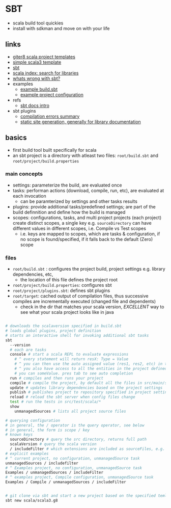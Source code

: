 # SBT

- scala build tool quickies
- install with sdkman and move on with your life

## links

- [giter8 scala project templates](https://www.foundweekends.org/giter8/)
- [simple scala3 template](https://github.com/scala/scala3.g8)
- [sbt](https://scala-sbt.org)
- [scala index: search for libraries](https://index.scala-lang.org/)
- [whats wrong with sbt?](https://www.lihaoyi.com/post/SowhatswrongwithSBT.html)
- examples
  - [example build.sbt](https://github.com/noahehall/scala/blob/develop/examples/build.sbt)
  - [example project configuration](https://github.com/noahehall/scala/tree/develop/examples/project)
- refs
  - [sbt docs intro](https://www.scala-sbt.org/1.x/docs/)
- sbt plugins
  - [compilation errors summary](https://github.com/duhemm/sbt-errors-summary)
  - [static site generation, generally for library documentation](https://github.com/sbt/sbt-site)

## basics

- first build tool built specifically for scala
- an sbt project is a directory with atleast two files: `root/build.sbt` and `root/project/build.properties`

### main concepts

- settings: parameterize the build, are evaluated once
- tasks: performan actions (download, compile, run, etc), are evaluated at each invocation
  - can be paramterized by settings and other tasks results
- plugins: provide additional tasks/predefined settings; are part of the build definnition and define how the build is managed
- scopes: configurations, tasks, and multi project projects (each project) create distinct scopes, a single key e.g. `sourceDirectory` can have different values in different scopes, i.e. Compile vs Test scopes
  - i.e. keys are mapped to scopes, which are tasks & configuration, if no scope is found/specified, if it falls back to the default (Zero) scope

### files

- `root/build.sbt` : configures the project build, project settings e.g. library dependencies, etc,
  - the location of this file defines the project root
- `root/project/build.properties`: configures sbt
- `root/project/plugins.sbt`: defines sbt plugins
- `root/target`: cached output of compilation files, thus successive compiles are incrementally executed (changed file and dependents)
  - check in the dir that matches your scala version, _EXCELLENT_ way to see what your scala project looks like in java

```sh

# downloads the scalaversion specified in build.sbt
# loads global plugins, project definition
# starts an interactive shell for invoking additional sbt tasks
sbt
  --version
  # each are tasks
  console # start a scala REPL to evaluate expressions
    # ^ every statement will return resX: Type = Value
    # ^ you can then use the auto assigned value (res1, res2, etc) in the next statement
    # ^ you also have access to all the entities in the project defined in source files
    # you can someValue. pres tab to see auto completion
  run # compiles and then runs your project
  compile # compile the project, by default all the files in src/main/scala
  update # updates library dependencies based on the project settings
  publish # publishes project to repository specified in project settings
  reload # reload the sbt server when config files change
  test # run the tests in src/test/scala/*
  show
    unmanagedSources # lists all project source files

# querying configuration
# in general, the / operator is the query operator, see below
# in general, the form is scope / key
# known keys
  sourceDirectory # query the src directory, returns full path
  scalaVersion # query the scala version
  / includeFilter # which extensions are included as sourceFiles, e.g. {java, scala}
# explicit examples
# ^ current project, no configuration, unmanagedSource task
unmanagedSources / includefilter
# ^ Examples project, no configuration, unmanagedSource task
Examples / unmanagedSources / includeFilter
# ^ examples project, Compile configuration, unmanagedSource task
Examples / Compile / unmanagedSources / includeFilter


# git clone via sbt and start a new project based on the specified temlate
sbt new scala/scala3.g8

```
